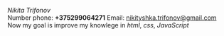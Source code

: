 *Nikita Trifonov* <br>
Number phone: **+375299064271**    Email: [nikityshka.trifonov@gmail.com](nikityshka.trifonov@gmail.com) <br>
Now my goal is improve my knowlege in *html*, *css*, *JavaScript*
